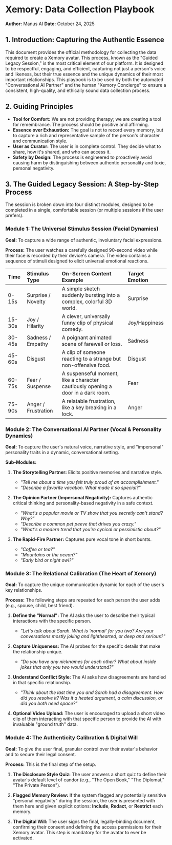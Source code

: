 # Xemory: Data Collection Playbook

**Author:** Manus AI
**Date:** October 24, 2025

## 1. Introduction: Capturing the Authentic Essence

This document provides the official methodology for collecting the data required to create a Xemory avatar. This process, known as the "Guided Legacy Session," is the most critical element of our platform. It is designed to be respectful, engaging, and efficient, capturing not just a person's voice and likeness, but their true essence and the unique dynamics of their most important relationships. This playbook is to be used by both the automated "Conversational AI Partner" and the human "Xemory Concierge" to ensure a consistent, high-quality, and ethically sound data collection process.

## 2. Guiding Principles

- **Tool for Comfort:** We are not providing therapy; we are creating a tool for remembrance. The process should be positive and affirming.
- **Essence over Exhaustion:** The goal is not to record every memory, but to capture a rich and representative sample of the person's character and communication style.
- **User as Curator:** The user is in complete control. They decide what to share, how it's shared, and who can access it.
- **Safety by Design:** The process is engineered to proactively avoid causing harm by distinguishing between authentic personality and toxic, personal negativity.

## 3. The Guided Legacy Session: A Step-by-Step Process

The session is broken down into four distinct modules, designed to be completed in a single, comfortable session (or multiple sessions if the user prefers).

### Module 1: The Universal Stimulus Session (Facial Dynamics)

**Goal:** To capture a wide range of authentic, involuntary facial expressions.

**Process:** The user watches a carefully designed 90-second video while their face is recorded by their device's camera. The video contains a sequence of stimuli designed to elicit universal emotional reactions.

| Time | Stimulus Type | On-Screen Content Example | Target Emotion |
| :--- | :--- | :--- | :--- |
| 0-15s | Surprise / Novelty | A simple sketch suddenly bursting into a complex, colorful 3D world. | Surprise |
| 15-30s | Joy / Hilarity | A clever, universally funny clip of physical comedy. | Joy/Happiness |
| 30-45s | Sadness / Empathy | A poignant animated scene of farewell or loss. | Sadness |
| 45-60s | Disgust | A clip of someone reacting to a strange but non-offensive food. | Disgust |
| 60-75s | Fear / Suspense | A suspenseful moment, like a character cautiously opening a door in a dark room. | Fear |
| 75-90s | Anger / Frustration | A relatable frustration, like a key breaking in a lock. | Anger |

### Module 2: The Conversational AI Partner (Vocal & Personality Dynamics)

**Goal:** To capture the user's natural voice, narrative style, and "impersonal" personality traits in a dynamic, conversational setting.

**Sub-Modules:**

1.  **The Storytelling Partner:** Elicits positive memories and narrative style.
    *   *"Tell me about a time you felt truly proud of an accomplishment."*
    *   *"Describe a favorite vacation. What made it so special?"*

2.  **The Opinion Partner (Impersonal Negativity):** Captures authentic critical thinking and personality-based negativity in a safe context.
    *   *"What's a popular movie or TV show that you secretly can't stand? Why?"*
    *   *"Describe a common pet peeve that drives you crazy."*
    *   *"What's a modern trend that you're cynical or pessimistic about?"*

3.  **The Rapid-Fire Partner:** Captures pure vocal tone in short bursts.
    *   *"Coffee or tea?"*
    *   *"Mountains or the ocean?"*
    *   *"Early bird or night owl?"*

### Module 3: The Relational Calibration (The Heart of Xemory)

**Goal:** To capture the unique communication dynamic for each of the user's key relationships.

**Process:** The following steps are repeated for each person the user adds (e.g., spouse, child, best friend).

1.  **Define the "Normal":** The AI asks the user to describe their typical interactions with the specific person.
    *   *"Let's talk about Sarah. What is 'normal' for you two? Are your conversations mostly joking and lighthearted, or deep and serious?"*

2.  **Capture Uniqueness:** The AI probes for the specific details that make the relationship unique.
    *   *"Do you have any nicknames for each other? What about inside jokes that only you two would understand?"*

3.  **Understand Conflict Style:** The AI asks how disagreements are handled in that specific relationship.
    *   *"Think about the last time you and Sarah had a disagreement. How did you resolve it? Was it a heated argument, a calm discussion, or did you both need space?"*

4.  **Optional Video Upload:** The user is encouraged to upload a short video clip of them interacting with that specific person to provide the AI with invaluable "ground truth" data.

### Module 4: The Authenticity Calibration & Digital Will

**Goal:** To give the user final, granular control over their avatar's behavior and to secure their legal consent.

**Process:** This is the final step of the setup.

1.  **The Disclosure Style Quiz:** The user answers a short quiz to define their avatar's default level of candor (e.g., "The Open Book," "The Diplomat," "The Private Person").

2.  **Flagged Memory Review:** If the system flagged any potentially sensitive "personal negativity" during the session, the user is presented with them here and given explicit options: **Include**, **Redact**, or **Restrict** each memory.

3.  **The Digital Will:** The user signs the final, legally-binding document, confirming their consent and defining the access permissions for their Xemory avatar. This step is mandatory for the avatar to ever be activated.
